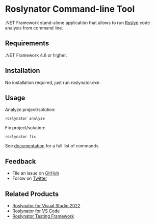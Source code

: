 # Roslynator Command-line Tool

.NET Framework stand-alone application that allows to run [Roslyn](https://github.com/dotnet/roslyn) code analysis from command line.

## Requirements

.NET Framework 4.8 or higher.

## Installation

No installation required, just run roslynator.exe.

## Usage

Analyze project/solution:
```shell
roslynator analyze
```

Fix project/solution:
```shell
roslynator fix
```

See [documentation](https://github.com/josefpihrt/roslynator/blob/main/docs/cli/README.md) for a full list of commands.

## Feedback

* File an issue on [GitHub](https://github.com/josefpihrt/roslynator/issues/new)
* Follow on [Twitter](https://twitter.com/roslynator)

## Related Products

* [Roslynator for Visual Studio 2022](https://marketplace.visualstudio.com/items?itemName=josefpihrt.Roslynator2022)
* [Roslynator for VS Code](https://marketplace.visualstudio.com/items?itemName=josefpihrt-vscode.roslynator)
* [Roslynator Testing Framework](https://www.nuget.org/packages/Roslynator.Testing.CSharp.Xunit)
